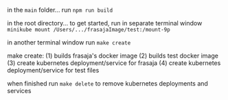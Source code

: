 in the `main` folder...
  run `npm run build`

in the root directory...
  to get started, run in separate terminal window `minikube mount /Users/.../frasajaImage/test:/mount-9p`
  <!-- minikube mount /Users/jaredweiss/frasajaImage/test:/mount-9p -->
  <!-- minikube mount /Users/jaredweiss/frasajaImage/test2:/mount-9p -->
  in another terminal window run `make create`

make create:
  (1) builds frasaja's docker image
  (2) builds test docker image
  (3) create kubernetes deployment/service for frasaja
  (4) create kubernetes deployment/service for test files


when finished run `make delete` to remove kubernetes deployments and services
